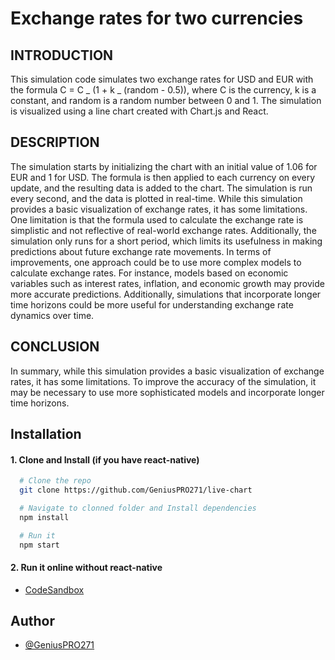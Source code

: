 # Exchange rates for two currencies

## INTRODUCTION

This simulation code simulates two exchange rates for USD and EUR with the formula C = C _ (1 + k _ (random - 0.5)), where C is the currency, k is a constant, and random is a random number between 0 and 1. The simulation is visualized using a line chart created with Chart.js and React.

## DESCRIPTION

The simulation starts by initializing the chart with an initial value of 1.06 for EUR and 1 for USD. The formula is then applied to each currency on every update, and the resulting data is added to the chart. The simulation is run every second, and the data is plotted in real-time.
While this simulation provides a basic visualization of exchange rates, it has some limitations. One limitation is that the formula used to calculate the exchange rate is simplistic and not reflective of real-world exchange rates. Additionally, the simulation only runs for a short period, which limits its usefulness in making predictions about future exchange rate movements.
In terms of improvements, one approach could be to use more complex models to calculate exchange rates. For instance, models based on economic variables such as interest rates, inflation, and economic growth may provide more accurate predictions. Additionally, simulations that incorporate longer time horizons could be more useful for understanding exchange rate dynamics over time.

## CONCLUSION

In summary, while this simulation provides a basic visualization of exchange rates, it has some limitations. To improve the accuracy of the simulation, it may be necessary to use more sophisticated models and incorporate longer time horizons.

## Installation

#### 1. Clone and Install (if you have react-native)

```bash
  # Clone the repo
  git clone https://github.com/GeniusPRO271/live-chart

  # Navigate to clonned folder and Install dependencies
  npm install

  # Run it
  npm start

```

#### 2. Run it online without react-native

- [CodeSandbox](https://codesandbox.io/p/github/GeniusPRO271/live-chart/main?file=%2FREADME.md&workspace=%257B%2522activeFileId%2522%253A%2522cles8m3ei0000g0f1a2yn7ud3%2522%252C%2522openFiles%2522%253A%255B%2522%252FREADME.md%2522%255D%252C%2522sidebarPanel%2522%253A%2522EXPLORER%2522%252C%2522gitSidebarPanel%2522%253A%2522COMMIT%2522%252C%2522spaces%2522%253A%257B%2522cles8m4wv000x3b6kxoxzil9o%2522%253A%257B%2522key%2522%253A%2522cles8m4wv000x3b6kxoxzil9o%2522%252C%2522name%2522%253A%2522Default%2522%252C%2522devtools%2522%253A%255B%257B%2522type%2522%253A%2522PREVIEW%2522%252C%2522taskId%2522%253A%2522start%2522%252C%2522port%2522%253A3000%252C%2522key%2522%253A%2522cles917mx00113b6i9t4jm73q%2522%252C%2522isMinimized%2522%253Afalse%257D%255D%257D%257D%252C%2522currentSpace%2522%253A%2522cles8m4wv000x3b6kxoxzil9o%2522%252C%2522spacesOrder%2522%253A%255B%2522cles8m4wv000x3b6kxoxzil9o%2522%255D%252C%2522hideCodeEditor%2522%253Afalse%257D)

## Author

- [@GeniusPRO271](https://github.com/GeniusPRO271)
